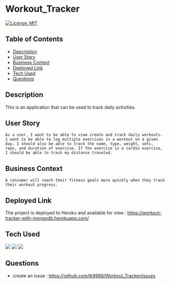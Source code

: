 # Workout_Tracker

[![License: MIT](https://img.shields.io/badge/License-MIT-green.svg)]()

## Table of Contents

- [ Description ](#des)
- [ User Story ](#us)
- [ Business Context ](#bc)
- [ Deployed Link](#link)
- [ Tech Used](#tech)
- [ Questions](#q)

## Description <a name="des"></a>

This is an application that can be used to track daily activities.

## User Story <a name="us"></a>

```
As a user, I want to be able to view create and track daily workouts. I want to be able to log multiple exercises in a workout on a given day. I should also be able to track the name, type, weight, sets, reps, and duration of exercise. If the exercise is a cardio exercise, I should be able to track my distance traveled.
```

## Business Context <a name="bc"></a>

```
A consumer will reach their fitness goals more quickly when they track their workout progress.
```

## Deployed Link <a name="link"></a>

The project is deployed to Heroku and available for view :
<https://workout-tracker-with-mongodb.herokuapp.com/>

## Tech Used <a name="tech"></a>

<p>
    <img src="https://img.shields.io/badge/Express-lightgrey" />
    <img src="https://img.shields.io/badge/Node.js-success" />
    <img src="https://img.shields.io/badge/mongoDB-yellow" />
  
</p>

## Questions <a name="q"></a>

- create an issue : <https://github.com/lk9988/Workout_Tracker/issues>
